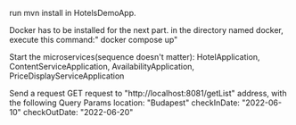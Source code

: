 run mvn install in HotelsDemoApp.

Docker has to be installed for the next part. in the directory named
docker, execute this command:" docker compose up"

Start the microservices(sequence doesn't matter): HotelApplication,
ContentServiceApplication, AvailabilityApplication,
PriceDisplayServiceApplication

Send a request GET request to "http://localhost:8081/getList" address, with the following Query Params
location: "Budapest"
checkInDate: "2022-06-10"
checkOutDate: "2022-06-20"






